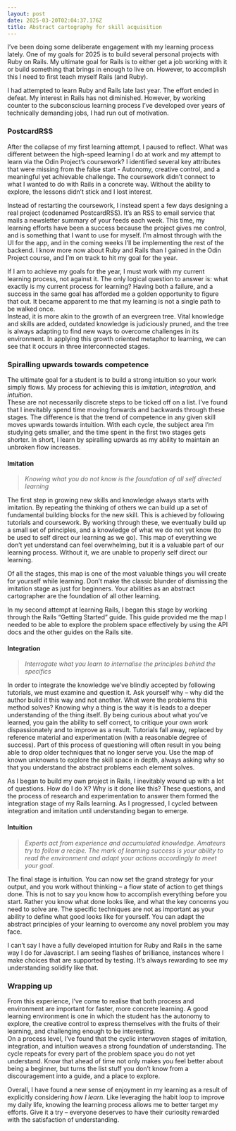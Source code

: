 ```yaml
---
layout: post
date: 2025-03-20T02:04:37.176Z
title: Abstract cartography for skill acquisition
---
```


I’ve been doing some deliberate engagement with my learning process lately. One of my goals for 2025 is to build several personal projects with Ruby on Rails. My ultimate goal for Rails is to either get a job working with it or build something that brings in enough to live on. However, to accomplish this I need to first teach myself Rails (and Ruby).

I had attempted to learn Ruby and Rails late last year. The effort ended in defeat. My interest in Rails has not diminished. However, by working counter to the subconscious learning process I’ve developed over years of technically demanding jobs, I had run out of motivation.

### PostcardRSS

After the collapse of my first learning attempt, I paused to reflect. What was different between the high-speed learning I do at work and my attempt to learn via the Odin Project’s coursework? I identified several key attributes that were missing from the false start - Autonomy, creative control, and a meaningful yet achievable challenge. The coursework didn’t connect to what I wanted to do with Rails in a concrete way. Without the ability to explore, the lessons didn’t stick and I lost interest.

Instead of restarting the coursework, I instead spent a few days designing a real project (codenamed PostcardRSS). It’s an RSS to email service that mails a newsletter summary of your feeds each week. This time, my learning efforts have been a success because the project gives me control, and is something that I want to use for myself. I’m almost through with the UI for the app, and in the coming weeks I’ll be implementing the rest of the backend. I know more now about Ruby and Rails than I gained in the Odin Project course, and I’m on track to hit my goal for the year.

If I am to achieve my goals for the year, I must work with my current learning process, not against it. The only logical question to answer is: what exactly is my current process for learning? Having both a failure, and a success in the same goal has afforded me a golden opportunity to figure that out. It became apparent to me that my learning is not a single path to be walked once.  
Instead, it is more akin to the growth of an evergreen tree. Vital knowledge and skills are added, outdated knowledge is judiciously pruned, and the tree is always adapting to find new ways to overcome challenges in its environment. In applying this growth oriented metaphor to learning, we can see that it occurs in three interconnected stages.

### Spiralling upwards towards competence

The ultimate goal for a student is to build a strong intuition so your work simply flows. My process for achieving this is _imitation_, _integration_, and _intuition_.  
These are not necessarily discrete steps to be ticked off on a list. I’ve found that I inevitably spend time moving forwards and backwards through these stages. The difference is that the trend of competence in any given skill moves upwards towards intuition. With each cycle, the subject area I’m studying gets smaller, and the time spent in the first two stages gets shorter. In short, I learn by spiralling upwards as my ability to maintain an unbroken flow increases.

#### Imitation

> _Knowing what you do not know is the foundation of all self directed learning_

The first step in growing new skills and knowledge always starts with imitation. By repeating the thinking of others we can build up a set of fundamental building blocks for the new skill. This is achieved by following tutorials and coursework. By working through these, we eventually build up a small set of principles, and a knowledge of what we do not yet know (to be used to self direct our learning as we go). This map of everything we don’t yet understand can feel overwhelming, but it is a valuable part of our learning process. Without it, we are unable to properly self direct our learning.

Of all the stages, this map is one of the most valuable things you will create for yourself while learning. Don’t make the classic blunder of dismissing the imitation stage as just for beginners. Your abilities as an abstract cartographer are the foundation of all other learning.

In my second attempt at learning Rails, I began this stage by working through the Rails “Getting Started” guide. This guide provided me the map I needed to be able to explore the problem space effectively by using the API docs and the other guides on the Rails site.

#### Integration

> _Interrogate what you learn to internalise the principles behind the specifics_

In order to integrate the knowledge we’ve blindly accepted by following tutorials, we must examine and question it. Ask yourself why – why did the author build it this way and not another. What were the problems this method solves? Knowing why a thing is the way it is leads to a deeper understanding of the thing itself. By being curious about what you’ve learned, you gain the ability to self correct, to critique your own work dispassionately and to improve as a result. Tutorials fall away, replaced by reference material and experimentation (with a reasonable degree of success). Part of this process of questioning will often result in you being able to drop older techniques that no longer serve you. Use the map of known unknowns to explore the skill space in depth, always asking why so that you understand the abstract problems each element solves.

As I began to build my own project in Rails, I inevitably wound up with a lot of questions. How do I do X? Why is it done like this? These questions, and the process of research and experimentation to answer them formed the integration stage of my Rails learning. As I progressed, I cycled between integration and imitation until understanding began to emerge.

#### Intuition

> _Experts act from experience and accumulated knowledge. Amateurs try to follow a recipe. The mark of learning success is your ability to read the environment and adapt your actions accordingly to meet your goal._

The final stage is intuition. You can now set the grand strategy for your output, and you work without thinking – a flow state of action to get things done. This is not to say you know how to accomplish everything before you start. Rather you know what done looks like, and what the key concerns you need to solve are. The specific techniques are not as important as your ability to define what good looks like for yourself. You can adapt the abstract principles of your learning to overcome any novel problem you may face.

I can’t say I have a fully developed intuition for Ruby and Rails in the same way I do for Javascript. I am seeing flashes of brilliance, instances where I make choices that are supported by testing. It’s always rewarding to see my understanding solidify like that.

### Wrapping up

From this experience, I’ve come to realise that both process and environment are important for faster, more concrete learning. A good learning environment is one in which the student has the autonomy to explore, the creative control to express themselves with the fruits of their learning, and challenging enough to be interesting.  
On a process level, I’ve found that the cyclic interwoven stages of imitation, integration, and intuition weaves a strong foundation of understanding. The cycle repeats for every part of the problem space you do not yet understand. Know that ahead of time not only makes you feel better about being a beginner, but turns the list stuff you don’t know from a discouragement into a guide, and a place to explore.

Overall, I have found a new sense of enjoyment in my learning as a result of explicitly considering _how I learn_. Like leveraging the habit loop to improve my daily life, knowing the learning process allows me to better target my efforts. Give it a try – everyone deserves to have their curiosity rewarded with the satisfaction of understanding.
